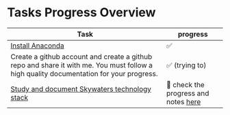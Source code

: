 # Tasks Progress Overview

|Task|progress|
|--- |---|
|[Install Anaconda](https://www.anaconda.com/products/individual)| :white_check_mark: |
|Create a github account and create a github repo and share it with me. You must follow a high quality documentation for your progress. | :white_check_mark: (trying to)|
|[Study and document Skywaters technology stack]( https://skywater-pdk.readthedocs.io/en/latest/) |:arrows_counterclockwise: check the progress and notes [here]()

